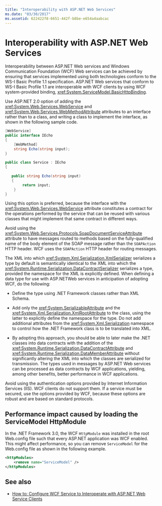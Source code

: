 ```yaml
---
title: "Interoperability with ASP.NET Web Services"
ms.date: "03/30/2017"
ms.assetid: 622422f8-6651-442f-b8be-e654a4aabcac
---
```

# Interoperability with ASP.NET Web Services
Interoperability between ASP.NET Web services and Windows Communication Foundation (WCF) Web services can be achieved by ensuring that services implemented using both technologies conform to the WS-I Basic Profile 1.1 specification. ASP.NET Web services that conform to WS-I Basic Profile 1.1 are interoperable with WCF clients by using WCF system-provided binding, <xref:System.ServiceModel.BasicHttpBinding>.  
  
 Use ASP.NET 2.0 option of adding the <xref:System.Web.Services.WebService> and <xref:System.Web.Services.WebMethodAttribute> attributes to an interface rather than to a class, and writing a class to implement the interface, as shown in the following sample code.  
  
```csharp
[WebService]  
public interface IEcho  
{  
    [WebMethod]  
    string Echo(string input);  
}  
  
public class Service : IEcho  
{  
  
   public string Echo(string input)  
   {  
        return input;  
    }  
}  
```  
  
 Using this option is preferred, because the interface with the <xref:System.Web.Services.WebService> attribute constitutes a contract for the operations performed by the service that can be reused with various classes that might implement that same contract in different ways.  
  
 Avoid using the <xref:System.Web.Services.Protocols.SoapDocumentServiceAttribute> attribute to have messages routed to methods based on the fully-qualified name of the body element of the SOAP message rather than the `SOAPAction` HTTP header. WCF uses the `SOAPAction` HTTP header for routing messages.  
  
 The XML into which <xref:System.Xml.Serialization.XmlSerializer> serializes a type by default is semantically identical to the XML into which the <xref:System.Runtime.Serialization.DataContractSerializer> serializes a type, provided the namespace for the XML is explicitly defined. When defining a data type for use with ASP.NETWeb services in anticipation of adopting WCF, do the following:  
  
- Define the type using .NET Framework classes rather than XML Schema.  
  
- Add only the <xref:System.SerializableAttribute> and the <xref:System.Xml.Serialization.XmlRootAttribute> to the class, using the latter to explicitly define the namespace for the type. Do not add additional attributes from the <xref:System.Xml.Serialization> namespace to control how the .NET Framework class is to be translated into XML.  
  
- By adopting this approach, you should be able to later make the .NET classes into data contracts with the addition of the <xref:System.Runtime.Serialization.DataContractAttribute> and <xref:System.Runtime.Serialization.DataMemberAttribute> without significantly altering the XML into which the classes are serialized for transmission. The types used in messages by ASP.NET Web services can be processed as data contracts by WCF applications, yielding, among other benefits, better performance in WCF applications.  
  
 Avoid using the authentication options provided by Internet Information Services (IIS). WCF clients do not support them. If a service must be secured, use the options provided by WCF, because these options are robust and are based on standard protocols.  
  
## Performance impact caused by loading the ServiceModel HttpModule  
 In the .NET Framework 3.0, the WCF `HttpModule` was installed in the root Web.config file such that every ASP.NET application was WCF enabled. This might affect performance, so you can remove `ServiceModel` for the Web.config file as shown in the following example.  
  
```xml  
<httpModules>  
    <remove name="ServiceModel" />  
</httpModules>
```  
  
## See also

- [How to: Configure WCF Service to Interoperate with ASP.NET Web Service Clients](config-wcf-service-with-aspnet-web-service.md)
